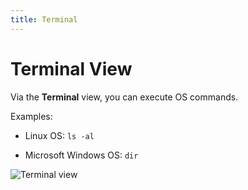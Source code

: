 ```yaml
---
title: Terminal
---
```


Terminal View
===

Via the **Terminal** view, you can execute OS commands.  

Examples:

* Linux OS: `ls -al`

* Microsoft Windows OS: `dir`

![Terminal view](../../../images/ide_view_terminal.png)



